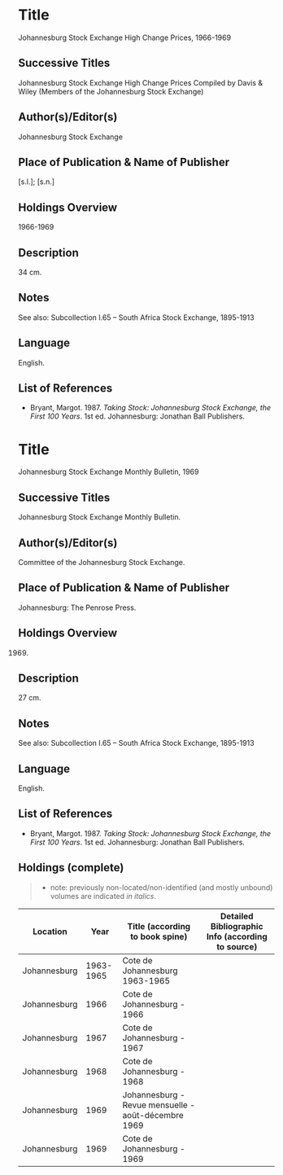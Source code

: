 # Title

Johannesburg Stock Exchange High Change Prices, 1966-1969

## Successive Titles

Johannesburg Stock Exchange High Change Prices Compiled by Davis & Wiley (Members of the Johannesburg Stock Exchange) 

## Author(s)/Editor(s)

Johannesburg Stock Exchange 

## Place of Publication & Name of Publisher

[s.l.]; [s.n.] 

## Holdings Overview

1966-1969

## Description

34 cm.

## Notes

See also:  Subcollection I.65 – South Africa Stock Exchange, 1895-1913

## Language

English.

## List of References

* Bryant, Margot. 1987. *Taking Stock: Johannesburg Stock Exchange, the First 100 Years*. 1st ed. Johannesburg: Jonathan Ball Publishers.

# Title

Johannesburg Stock Exchange Monthly Bulletin, 1969

## Successive Titles

Johannesburg Stock Exchange Monthly Bulletin.

## Author(s)/Editor(s)

Committee of the Johannesburg Stock Exchange.

## Place of Publication & Name of Publisher

Johannesburg: The Penrose Press.

## Holdings Overview

1969.

## Description

27 cm.

## Notes

See also:  Subcollection I.65 – South Africa Stock Exchange, 1895-1913

## Language

English.

## List of References

* Bryant, Margot. 1987. *Taking Stock: Johannesburg Stock Exchange, the First 100 Years*. 1st ed. Johannesburg: Jonathan Ball Publishers.

## Holdings (complete)

> * note: previously non-located/non-identified (and mostly unbound) volumes are indicated *in italics*.

| Location     | Year      | Title (according to book spine)                     | Detailed Bibliographic Info (according to source) |
|--------------|-----------|-----------------------------------------------------|---------------------------------------------------|
| Johannesburg | 1963-1965 | Cote de Johannesburg 1963-1965                      |                                                   |
| Johannesburg | 1966      | Cote de Johannesburg - 1966                         |                                                   |
| Johannesburg | 1967      | Cote de Johannesburg - 1967                         |                                                   |
| Johannesburg | 1968      | Cote de Johannesburg - 1968                         |                                                   |
| Johannesburg | 1969      | Johannesburg - Revue mensuelle - août-décembre 1969 |                                                   |
| Johannesburg | 1969      | Cote de Johannesburg - 1969                         |                                                   |
